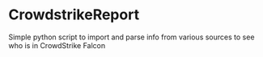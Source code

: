 # CrowdstrikeReport
Simple python script to import and parse info from various sources to see who is in CrowdStrike Falcon
